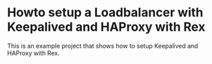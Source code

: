 # Howto setup a Loadbalancer with Keepalived and HAProxy with Rex

This is an example project that shows how to setup Keepalived and HAProxy with Rex.


